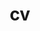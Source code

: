 ---
layout: cv
permalink: /cv/
title: cv
nav: false
nav_order: 5
description: "Curriculum vitae of an AI inference engine expert specializing in on-device LLM deployment and high-performance computing."
toc:
  sidebar: left
---
